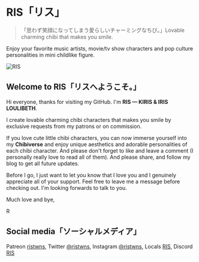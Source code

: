 # RIS「リス」
>「思わず笑顔になってしまう愛らしいチャーミングなちび。」Lovable charming chibi that makes you smile. 

Enjoy your favorite music artists, movie/tv show characters and pop culture personalities in mini childlike figure.

![RIS](https://pbs.twimg.com/media/Fef5dLCaAAAItKF?format=jpg&name=large)

## Welcome to RIS「リスへようこそ。」

Hi everyone, thanks for visiting my GitHub. I'm **RIS — KIRIS & IRIS LOULIBETH**.

I create lovable charming chibi characters that makes you smile by exclusive requests from my patrons or on commission.

If you love cute little chibi characters, you can now immerse yourself into my **Chibiverse** and enjoy unique aesthetics and adorable personalities of each chibi character. And please don't forget to like and leave a  comment (I personally really love to read all of them). And please share, and follow my blog to get all future updates.

Before I go, I just want to let you know that I love you and I genuinely appreciate all of your support. Feel free to leave me a message before checking out. I'm looking forwards to talk to you.

Much love and bye,

R

## Social media「ソーシャルメディア」

 Patreon [ristwns](https://patreon.com/ristwns),
 Twitter [@ristwns](https://twitter.com/ristwns),
 Instagram [@ristwns](https://www.instagram.com/ristwnsly/), 
 Locals [RIS](https://ristwns.locals.com/),
 Discord [RIS](https://discord.gg/F8AFWVynrB)
 
<!--

**ristwns/ristwns** is a ✨ _special_ ✨ repository because its `README.md` (this file) appears on your GitHub profile.

Here are some ideas to get you started:

- 🔭 I’m currently working on ...
- 🌱 I’m currently learning ...
- 👯 I’m looking to collaborate on ...
- 🤔 I’m looking for help with ...
- 💬 Ask me about ...
- 📫 How to reach me: ...
- 😄 Pronouns: ...
- ⚡ Fun fact: ...

<br/> 

![RIS](https://pbs.twimg.com/media/Fef3NQBagAAmc_J?format=jpg&name=large)

update readme.md

-->
